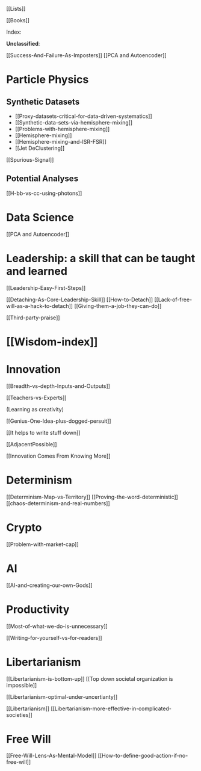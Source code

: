 	

[[Lists]]

[[Books]]

Index:

**Unclassified**:

[[Success-And-Failure-As-Imposters]]
[[PCA and Autoencoder]]


# Particle Physics

## Synthetic Datasets

- [[Proxy-datasets-critical-for-data-driven-systematics]]
- [[Synthetic-data-sets-via-hemisphere-mixing]]
- [[Problems-with-hemisphere-mixing]]
- [[Hemisphere-mixing]]
- [[Hemisphere-mixing-and-ISR-FSR]]
- [[Jet DeClustering]]


[[Spurious-Signal]]

## Potential Analyses
[[H-bb-vs-cc-using-photons]]

# Data Science

[[PCA and Autoencoder]]

# Leadership: a skill that can be taught and learned

[[Leadership-Easy-First-Steps]]

[[Detaching-As-Core-Leadership-Skill]]
[[How-to-Detach]]
[[Lack-of-free-will-as-a-hack-to-detach]]
[[Giving-them-a-job-they-can-do]]



[[Third-party-praise]]



# [[Wisdom-index]]



# Innovation

[[Breadth-vs-depth-Inputs-and-Outputs]]

[[Teachers-vs-Experts]]

(Learning as creativity)

[[Genius-One-Idea-plus-dogged-persuit]]

[[It helps to write stuff down]]

[[AdjacentPossible]]

[[Innovation Comes From Knowing More]]


# Determinism

[[Determinism-Map-vs-Territory]]
[[Proving-the-word-deterministic]]
[[chaos-determinism-and-real-numbers]]


# Crypto

[[Problem-with-market-cap]]


# AI

[[AI-and-creating-our-own-Gods]]


# Productivity 
[[Most-of-what-we-do-is-unnecessary]]

[[Writing-for-yourself-vs-for-readers]]


# Libertarianism 
[[Libertarianism-is-bottom-up]]
[[Top down societal organization is impossible]]

[[Libertarianism-optimal-under-uncertianty]]

[[Libertarianism]]
[[Libertarianism-more-effective-in-complicated-societies]]


# Free Will
[[Free-Will-Lens-As-Mental-Model]]
[[How-to-define-good-action-if-no-free-will]]
